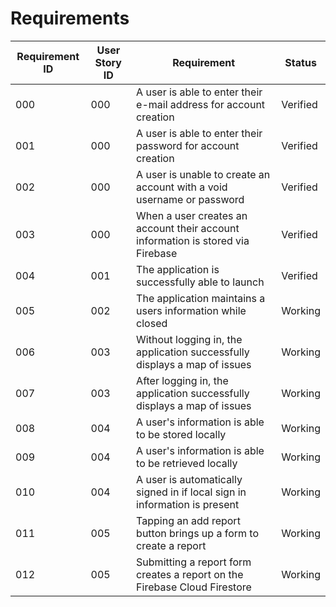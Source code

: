 # Requirements

| Requirement ID | User Story ID | Requirement | Status |
|----------------|---------------|-------------|--------|
|000|000| A user is able to enter their e-mail address for account creation|Verified|
|001|000| A user is able to enter their password for account creation|Verified|
|002|000| A user is unable to create an account with a void username or password|Verified|
|003|000| When a user creates an account their account information is stored via Firebase|Verified|
|004|001| The application is successfully able to launch|Verified|
|005|002| The application maintains a users information while closed|Working|
|006|003| Without logging in, the application successfully displays a map of issues|Working|
|007|003| After logging in, the application successfully displays a map of issues|Working|
|008|004| A user's information is able to be stored locally|Working|
|009|004| A user's information is able to be retrieved locally|Working|
|010|004| A user is automatically signed in if local sign in information is present|Working|
|011|005| Tapping an add report button brings up a form to create a report|Working|
|012|005| Submitting a report form creates a report on the Firebase Cloud Firestore|Working|

